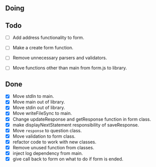 ## Doing


## Todo

- [ ] Add address functionality to form.
- [ ] Make a create form function.
- [ ] Remove unnecessary parsers and validators. 
- [ ] Move functions other than main from form.js to library.


## Done

- [x] Move stdIn to main.
- [x] Move main out of library.
- [x] Move stdin out of library.
- [x] Move writeFileSync to main.
- [x] Change updateResponse and getResponse function in form class.
- [x] make displayNextStatement responsibility of saveResponse.
- [x] Move `response` to question class.
- [x] Move validation to form class.
- [x] refactor code to work with new classes.
- [x] Remove unused function from classes.
- [x] inject log dependency from main.
- [x] give call back to form on what to do if form is ended.
